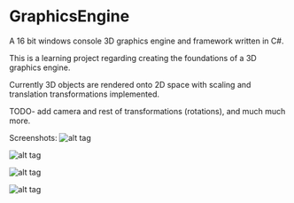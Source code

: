# GraphicsEngine
A 16 bit windows console 3D graphics engine and framework written in C#.

This is a learning project regarding creating the foundations of a 3D graphics engine.

Currently 3D objects are rendered onto 2D space with scaling and translation transformations implemented.

TODO- add camera and rest of transformations (rotations), and much much more.

Screenshots:
![alt tag](http://i.imgur.com/ScSQBY8.png)

![alt tag](http://i.imgur.com/UKBWv02.png)

![alt tag](http://i.imgur.com/JYhHDZI.png)

![alt tag](http://i.imgur.com/9IdgJmj.png)
